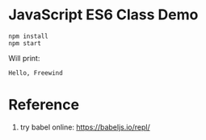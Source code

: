 JavaScript ES6 Class Demo
=========================

```
npm install
npm start
```

Will print:

```
Hello, Freewind
```

Reference
=========

1. try babel online: <https://babeljs.io/repl/>
